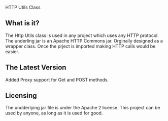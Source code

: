  HTTP Utils Class

  What is it?
  -----------
  The Http Utils class is used in any project which uses any HTTP protocol. The underling jar is an Apache HTTP Commons jar. Orginally designed as a wrapper class. Once the prject is imported making HTTP calls would be easier.

  The Latest Version
  ------------------
  Added Proxy support for Get and POST methods.
  
  Licensing
  ---------
  The undderlying jar file is under the Apache 2 license. This project can be used by anyone, as long as it is used for good.
